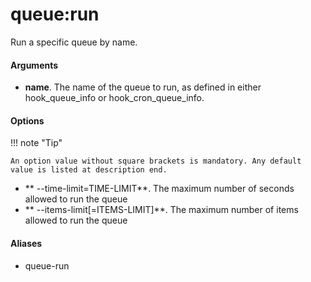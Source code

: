 # queue:run

Run a specific queue by name.

#### Arguments

- **name**. The name of the queue to run, as defined in either hook_queue_info or hook_cron_queue_info.

#### Options

!!! note "Tip"

    An option value without square brackets is mandatory. Any default value is listed at description end.

- ** --time-limit=TIME-LIMIT**. The maximum number of seconds allowed to run the queue
- ** --items-limit[=ITEMS-LIMIT]**. The maximum number of items allowed to run the queue

#### Aliases

- queue-run

